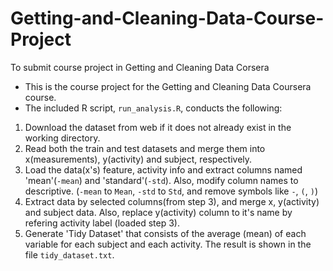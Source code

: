# Getting-and-Cleaning-Data-Course-Project
To submit course project in Getting and Cleaning Data Corsera


* This is the course project for the Getting and Cleaning Data Coursera course.
* The included R script, `run_analysis.R`, conducts the following:

1. Download the dataset from web if it does not already exist in the working directory.
2. Read both the train and test datasets and merge them into x(measurements), y(activity) and subject, respectively.
3. Load the data(x's) feature, activity info and extract columns named 'mean'(`-mean`) and 'standard'(`-std`).
   Also, modify column names to descriptive. (`-mean` to `Mean`, `-std` to `Std`, and remove symbols like `-`, `(`, `)`)
4. Extract data by selected columns(from step 3), and merge x, y(activity) and subject data.
   Also, replace y(activity) column to it's name by refering activity label (loaded step 3).
5. Generate 'Tidy Dataset' that consists of the average (mean) of each variable for each subject and each activity.
   The result is shown in the file `tidy_dataset.txt`.
